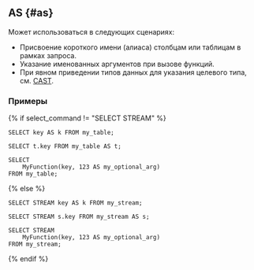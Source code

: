 ## AS {#as}

Может использоваться в следующих сценариях:

* Присвоение короткого имени (алиаса) столбцам или таблицам в рамках запроса.
* Указание именованных аргументов при вызове функций.
* При явном приведении типов данных для указания целевого типа, см. [CAST](../../../syntax/expressions.md#cast).

### Примеры

{% if select_command != "SELECT STREAM" %}

``` yql
SELECT key AS k FROM my_table;
```

``` yql
SELECT t.key FROM my_table AS t;
```

``` yql
SELECT
    MyFunction(key, 123 AS my_optional_arg)
FROM my_table;
```
{% else %}

``` yql
SELECT STREAM key AS k FROM my_stream;
```

``` yql
SELECT STREAM s.key FROM my_stream AS s;
```

``` yql
SELECT STREAM
    MyFunction(key, 123 AS my_optional_arg)
FROM my_stream;
```

{% endif %}